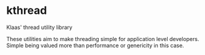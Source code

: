 # kthread

Klaas' thread utility library

These utilities aim to make threading simple for application level developers. Simple being valued more than performance or genericity in this case.

